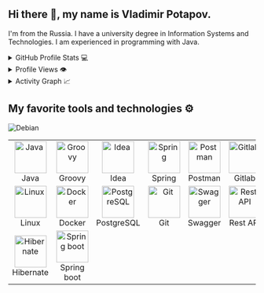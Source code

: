 ## Hi there 👋, my name is Vladimir Potapov.
I'm from the Russia.
I have a university degree in Information Systems and Technologies. I am experienced in programming with Java.



<details>
  <summary>GitHub Profile Stats 💻</summary>
  <br/>
<a href="https://github.com/vlj2007?tab=repositories">
  <img align="center" src="https://github-readme-stats.vercel.app/api?username=vlj2007&show=reviews,discussions_started,discussions_answered,prs_merged,prs_merged_percentage&show_icons=true&theme=transparent&bg_color=00000000" height="300px" />
</a>
<a href="https://github.com/vlj2007?tab=repositories">
  <img align="center" src="https://github-readme-stats.vercel.app/api/top-langs?username=vlj2007&layout=donut&langs_count=8&card_width=320&size_weight=0.5&count_weight=0.5&show_icons=true&theme=transparent&bg_color=00000000" height="300px"/>
</a>
 <br/>
</details>



<details>
  <summary>Profile Views 👁️</summary>
  <br/>
  <img src="https://komarev.com/ghpvc/?username=vlj2007&label=Profile%20views&style=flat-square&abbreviated=true" alt="vlj2007" />
</details>



<details>
  <summary>Activity Graph 📈</summary>
  <br/>

[![Ashutosh's github activity graph](https://github-readme-activity-graph.vercel.app/graph?username=vlj2007&bg_color=ffffff&color=000000&line=04e61b&point=403d3d&area=true&hide_border=true)](https://github.com/vlj2007/github-readme-activity-graph)

</details>



## My favorite tools and technologies ⚙️



<table>
  <tr>
    <td align="center" width="96">
     <img src="https://skillicons.dev/icons?i=java&theme=light" width="65" height="65" alt="Java" />
      <br>Java
    </td>
    <td align="center" width="96">
     <img src="https://raw.githubusercontent.com/marwin1991/profile-technology-icons/refs/heads/main/icons/groovy.png" width="65" height="65" alt="Groovy" />
      <br>Groovy
    </td>
    <td align="center" width="96">
     <img src="https://skillicons.dev/icons?i=idea&theme=light" width="65" height="65" alt="Idea" />
      <br>Idea
    </td>
    <td align="center" width="96">
     <img src="https://skillicons.dev/icons?i=spring&theme=light" width="65" height="65" alt="Spring" />
      <br>Spring
    </td>
    <td align="center" width="96">
     <img src="https://skillicons.dev/icons?i=postman&theme=light" width="65" height="65" alt="Postman" />
      <br>Postman 
    </td>
    <td align="center" width="96">
        <img src="https://skillicons.dev/icons?i=gitlab&theme=light" width="65" height="65" alt="Gitlab" />
      <br>Gitlab
    </td>
    <td align="center" width="96">
        <img src="https://techstack-generator.vercel.app/github-icon.svg" width="65" height="65" alt="GitHub" />
      <br>Github
    </td>
    <td align="center" width="96">
     <img src="https://skillicons.dev/icons?i=maven&theme=light" width="65" height="65" alt="Maven" />
      <br>Maven
    </td>
    


    
    
    
   
  </tr>
  <tr>
   <td align="center" width="96">
     <img src="https://skillicons.dev/icons?i=linux&theme=light" width="65" height="65" alt="Linux" />
      <br>Linux
  </td>
  <td align="center" width="96">
    <img src="https://techstack-generator.vercel.app/docker-icon.svg" width="65" height="65" alt="Docker" />
    <br>Docker
  </td>
  <td align="center" width="96">
    <img src="https://skillicons.dev/icons?i=postgres&theme=light" width="65" height="65" alt="PostgreSQL" />
    <br>PostgreSQL
  </td>  
  <td align="center" width="96">
    <img src="https://skillicons.dev/icons?i=git" width="65" height="65" alt="Git" />
  <br>Git
  </td>
    <td align="center" width="96">
      <img src="https://raw.githubusercontent.com/marwin1991/profile-technology-icons/refs/heads/main/icons/swagger.png" width="65" height="65" alt="Swagger" />
      <br>Swagger
    </td>
    <td align="center" width="96">
        <img src="https://techstack-generator.vercel.app/restapi-icon.svg" width="65" height="65" alt="Rest API" />
      <br>Rest API
    </td>
    <td align="center" width="96">
        <img src="https://raw.githubusercontent.com/marwin1991/profile-technology-icons/refs/heads/main/icons/lombok.png" width="65" height="65" alt="lombok" />
      <br>lombok
    </td>
      <td align="center" width="96">
        <img src="https://raw.githubusercontent.com/marwin1991/profile-technology-icons/refs/heads/main/icons/liquibase.png" width="65" height="65" alt="Liquibase" />
      <br>liquibase
    </td>
 </tr>
 <tr>
   <td align="center" width="96">
     <img src="https://raw.githubusercontent.com/marwin1991/profile-technology-icons/refs/heads/main/icons/hibernate.png" width="65" height="65" alt="Hibernate" />
     <br>Hibernate
   </td>
   <td align="center" width="96">
     <img src="https://raw.githubusercontent.com/marwin1991/profile-technology-icons/refs/heads/main/icons/spring_boot.png" width="65" height="65" alt="Spring boot" />
     <br>Spring boot
   </td>


   
 
  </tr>



 

![Debian](https://img.shields.io/badge/Debian-D70A53?style=for-the-badge&logo=debian&logoColor=white)
 
</table>
